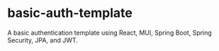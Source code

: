 # basic-auth-template
A basic authentication template using React, MUI, Spring Boot, Spring Security, JPA, and JWT.
